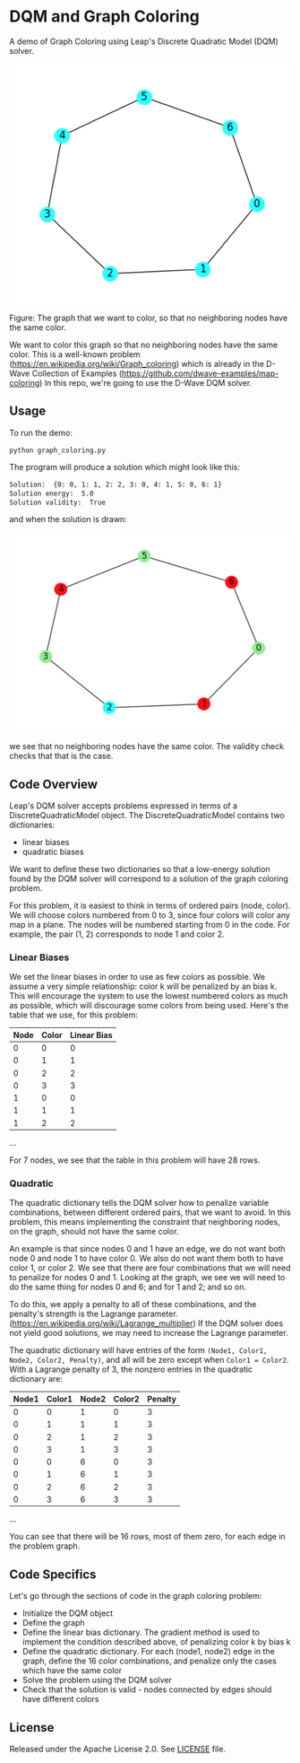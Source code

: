 # DQM and Graph Coloring

A demo of Graph Coloring using Leap's Discrete Quadratic Model (DQM) solver.

![Original Plot](readme_imgs/not_color_yet.png)

Figure: The graph that we want to color, so that no neighboring nodes have the same color.

We want to color this graph so that no neighboring nodes have the same color. This is a well-known problem (https://en.wikipedia.org/wiki/Graph_coloring) which is already in the D-Wave Collection of Examples (https://github.com/dwave-examples/map-coloring) In this repo, we're going to use the D-Wave DQM solver.

## Usage

To run the demo:

```bash
python graph_coloring.py
```

The program will produce a solution which might look like this:

```
Solution:  {0: 0, 1: 1, 2: 2, 3: 0, 4: 1, 5: 0, 6: 1}
Solution energy:  5.0
Solution validity:  True
```

and when the solution is drawn:

![Color Plot](readme_imgs/color.png)

we see that no neighboring nodes have the same color. The validity check checks that that is the case.

## Code Overview
Leap's DQM solver accepts problems expressed in terms of a DiscreteQuadraticModel object. The DiscreteQuadraticModel contains two dictionaries:

* linear biases
* quadratic biases

We want to define these two dictionaries so that a low-energy solution found by the DQM solver will correspond to a solution of the graph coloring problem.

For this problem, it is easiest to think in terms of ordered pairs (node, color). We will choose colors numbered from 0 to 3, since four colors will color any map in a plane. The nodes will be numbered starting from 0 in the code. For example, the pair (1, 2) corresponds to node 1 and color 2.

### Linear Biases

We set the linear biases in order to use as few colors as possible. We assume 
a very simple relationship: color k will be penalized by an bias k. This will 
encourage the system to use the lowest numbered colors as much as possible, 
which will discourage some colors from being used. 
Here's the table that we use, for this problem:

|Node|Color|Linear Bias|
|----|-----|-----------|
|0|0|0|
|0|1|1|
|0|2|2|
|0|3|3|
|1|0|0|
|1|1|1|
|1|2|2|
...

For 7 nodes, we see that the table in this problem will have 28 rows.

### Quadratic

The quadratic dictionary tells the DQM solver how to penalize variable combinations, between different ordered pairs, that we want to avoid. In this problem, this means implementing the constraint that neighboring nodes, on the graph, should not have the same color.

An example is that since nodes 0 and 1 have an edge, we do not want both node 0 and node 1 to have color 0. We also do not want them both to have color 1, or color 2. We see that there are four combinations that we will need to penalize for nodes 0 and 1. Looking at the graph, we see we will need to do the same thing for nodes 0 and 6; and for 1 and 2; and so on.

To do this, we apply a penalty to all of these combinations, and the penalty's strength is the Lagrange parameter. (https://en.wikipedia.org/wiki/Lagrange_multiplier)
If the DQM solver does not yield good solutions, we may need to increase the Lagrange parameter.

The quadratic dictionary will have entries of the form ```(Node1, Color1, Node2, Color2, Penalty)```, and all will be zero except when ```Color1 = Color2```.
With a Lagrange penalty of 3, the nonzero entries in the quadratic dictionary are:

|Node1|Color1|Node2|Color2|Penalty|
|-----|------|-----|------|-------|
|0|0|1|0|3|
|0|1|1|1|3|
|0|2|1|2|3|
|0|3|1|3|3|
|0|0|6|0|3|
|0|1|6|1|3|
|0|2|6|2|3|
|0|3|6|3|3|
...

You can see that there will be 16 rows, most of them zero, for each edge in 
the problem graph.

## Code Specifics

Let's go through the sections of code in the graph coloring problem:

* Initialize the DQM object
* Define the graph
* Define the linear bias dictionary. The gradient method is used to implement the condition described above, of penalizing color k by bias k
* Define the quadratic dictionary. For each (node1, node2) edge in the graph, define the 16 color combinations, and penalize only the cases which have the same color
* Solve the problem using the DQM solver
* Check that the solution is valid - nodes connected by edges should have different colors

## License

Released under the Apache License 2.0. See [LICENSE](LICENSE) file.
